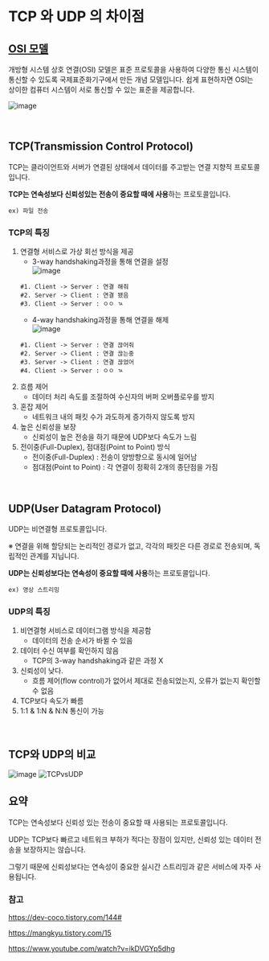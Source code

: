 # TCP 와 UDP 의 차이점

## [OSI 모델](https://www.cloudflare.com/ko-kr/learning/ddos/glossary/open-systems-interconnection-model-osi/)
개방형 시스템 상호 연결(OSI) 모델은 표준 프로토콜을 사용하여 다양한 통신 시스템이 통신할 수 있도록 국제표준화기구에서 만든 개념 모델입니다. 쉽게 표현하자면 OSI는 상이한 컴퓨터 시스템이 서로 통신할 수 있는 표준을 제공합니다.

![image](https://user-images.githubusercontent.com/90454621/232481645-6f98f5c1-b7a4-4635-8fc4-3dd7a4dfc38a.png)

<br/>

## TCP(Transmission Control Protocol)

TCP는 클라이언트와 서버가 연결된 상태에서 데이터를 주고받는 연결 지향적 프로토콜입니다.

**TCP는 연속성보다 신뢰성있는 전송이 중요할 때에 사용**하는 프로토콜입니다.

`ex) 파일 전송`

### TCP의 특징
1. 연결형 서비스로 가상 회선 방식을 제공
    - 3-way handshaking과정을 통해 연결을 설정    
    ![image](https://user-images.githubusercontent.com/90454621/232653518-608eb513-78cc-4f67-8b03-a0bfc06c2ec4.png)
    ```
    #1. Client -> Server : 연결 해줘
    #2. Server -> Client : 연결 됐음
    #3. Client -> Server : ㅇㅇ ㄳ
    ```
    - 4-way handshaking과정을 통해 연결을 해제    
    ![image](https://user-images.githubusercontent.com/90454621/232653546-253d8544-e203-4567-abac-5d7ba65a5c24.png)
     ```
    #1. Client -> Server : 연결 끊어줘
    #2. Server -> Client : 연결 끊는중
    #3. Server -> Client : 연결 끊었어
    #4. Client -> Server : ㅇㅇ ㄳ
    ```
2. 흐름 제어 
    - 데이터 처리 속도를 조절하여 수신자의 버퍼 오버플로우를 방지
3. 혼잡 제어
    - 네트워크 내의 패킷 수가 과도하게 증가하지 않도록 방지
4. 높은 신뢰성을 보장
    - 신뢰성이 높은 전송을 하기 때문에 UDP보다 속도가 느림 
5. 전이중(Full-Duplex), 점대점(Point to Point) 방식
    - 전이중(Full-Duplex) : 전송이 양방향으로 동시에 일어남
    - 점대점(Point to Point) : 각 연결이 정확히 2개의 종단점을 가짐

<br/>

## UDP(User Datagram Protocol)
UDP는 비연결형 프로토콜입니다.

※ 연결을 위해 할당되는 논리적인 경로가 없고, 각각의 패킷은 다른 경로로 전송되며, 독립적인 관계를 지닙니다.

**UDP는 신뢰성보다는 연속성이 중요할 때에 사용**하는 프로토콜입니다.

`ex) 영상 스트리밍`

### UDP의 특징
1. 비연결형 서비스로 데이터그램 방식을 제공함
    - 데이터의 전송 순서가 바뀔 수 있음
2. 데이터 수신 여부를 확인하지 않음
    - TCP의 3-way handshaking과 같은 과정 X
3. 신뢰성이 낮다.
    - 흐름 제어(flow control)가 없어서 제대로 전송되었는지, 오류가 없는지 확인할 수 없음
4. TCP보다 속도가 빠름
5. 1:1 & 1:N & N:N 통신이 가능

<br/>

## TCP와 UDP의 비교
![image](https://user-images.githubusercontent.com/90454621/232645136-4686f199-1503-4b6f-aaf4-d2e65d82bf89.png)
![TCPvsUDP](https://user-images.githubusercontent.com/90454621/232657365-038ba860-7990-4fd6-b340-92b4b7bb9811.png)

## 요약
TCP는 연속성보다 신뢰성 있는 전송이 중요할 때 사용되는 프로토콜입니다.

UDP는 TCP보다 빠르고 네트워크 부하가 적다는 장점이 있지만, 신뢰성 있는 데이터 전송을 보장하지는 않습니다.

그렇기 때문에 신뢰성보다는 연속성이 중요한 실시간 스트리밍과 같은 서비스에 자주 사용됩니다.

### 참고
https://dev-coco.tistory.com/144#

https://mangkyu.tistory.com/15

https://www.youtube.com/watch?v=ikDVGYp5dhg